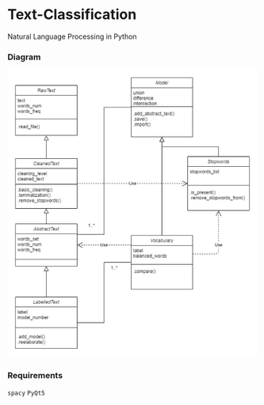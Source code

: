 # Text-Classification
Natural Language Processing in Python

### Diagram

![Diagram](Diagram.jpg)


### Requirements

`spacy`
`PyQt5`